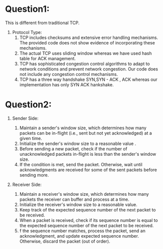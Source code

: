 # Question1:

This is different from traditional TCP.
1. Protocol Type:
    1. TCP includes checksums and extensive error handling mechanisms. The provided code does not show evidence of incorporating these mechanisms.
    2. The actual TCP uses sliding window whereas we have used hash table for ACK management.
    3. TCP has sophisticated congestion control algorithms to adapt to network conditions and prevent network congestion. Our code does not include any congestion control mechanisms.
    4. TCP has a three way handshake SYN,SYN - ACK , ACK whereas our implementation has only SYN ACK hankshake.

# Question2:

1. Sender Side:
    1. Maintain a sender's window size, which determines how many packets can be in-flight (i.e., sent but not yet acknowledged) at a given time.
    2. Initialize the sender's window size to a reasonable value .
    3. Before sending a new packet, check if the number of unacknowledged packets in-flight is less than the sender's window size.
    4. If the condition is met, send the packet. Otherwise, wait until acknowledgments are received for some of the sent packets before sending more.

2. Receiver Side:
    1. Maintain a receiver's window size, which determines how many packets the receiver can buffer and process at a time.
    2. Initialize the receiver's window size to a reasonable value.
    3. Keep track of the expected sequence number of the next packet to be received.
    4. When a packet is received, check if its sequence number is equal to the expected sequence number of the next packet to be received.
    5. f the sequence number matches, process the packet, send an acknowledgment, and update expected sequence number. Otherwise, discard the packet (out of order).


